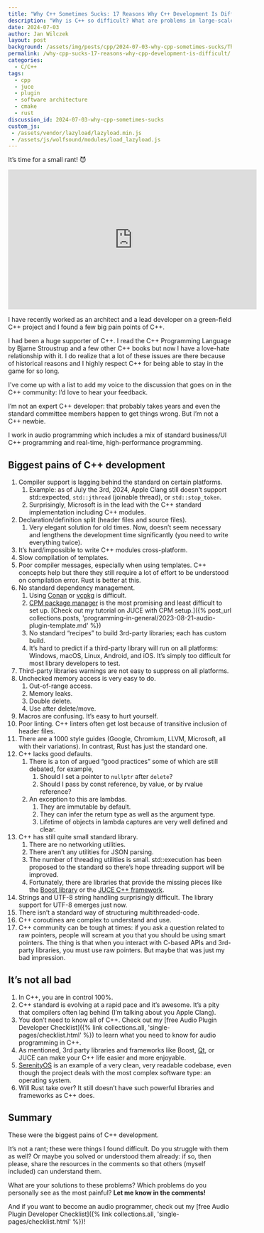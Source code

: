 ```yaml
---
title: "Why C++ Sometimes Sucks: 17 Reasons Why C++ Development Is Difficult"
description: "Why is C++ so difficult? What are problems in large-scale C++ development? Learn all the reasons from this post!"
date: 2024-07-03
author: Jan Wilczek
layout: post
background: /assets/img/posts/cpp/2024-07-03-why-cpp-sometimes-sucks/Thumbnail.webp
permalink: /why-cpp-sucks-17-reasons-why-cpp-development-is-difficult/
categories:
  - C/C++
tags:
  - cpp
  - juce
  - plugin
  - software architecture
  - cmake
  - rust
discussion_id: 2024-07-03-why-cpp-sometimes-sucks
custom_js:
 - /assets/vendor/lazyload/lazyload.min.js
 - /assets/js/wolfsound/modules/load_lazyload.js
---
```

It’s time for a small rant! 😈

<iframe width="560" height="315" src="https://www.youtube.com/embed/y37NzWaqpbI?si=AbRoLq-tuZNQuyLL" title="YouTube video player" frameborder="0" allow="accelerometer; autoplay; clipboard-write; encrypted-media; gyroscope; picture-in-picture; web-share" referrerpolicy="strict-origin-when-cross-origin" allowfullscreen loading="lazy"></iframe>

I have recently worked as an architect and a lead developer on a green-field C++ project and I found a few big pain points of C++.

I had been a huge supporter of C++. I read the C++ Programming Language by Bjarne Stroustrup and a few other C++ books but now I have a love-hate relationship with it. I do realize that a lot of these issues are there because of historical reasons and I highly respect C++ for being able to stay in the game for so long.

I've come up with a list to add my voice to the discussion that goes on in the C++ community: I’d love to hear your feedback.

I’m not an expert C++ developer: that probably takes years and even the standard committee members happen to get things wrong. But I’m not a C++ newbie.

I work in audio programming which includes a mix of standard business/UI C++ programming and real-time, high-performance programming.

## Biggest pains of C++ development

1. Compiler support is lagging behind the standard on certain platforms.
    1. Example: as of July the 3rd, 2024, Apple Clang still doesn’t support std::expected, `std::jthread` (joinable thread), or `std::stop_token`.
    2. Surprisingly, Microsoft is in the lead with the C++ standard implementation including C++ modules.
2. Declaration/definition split (header files and source files).
    1. Very elegant solution for old times. Now, doesn’t seem necessary and lengthens the development time significantly (you need to write everything twice).
3. It’s hard/impossible to write C++ modules cross-platform.
4. Slow compilation of templates.
5. Poor compiler messages, especially when using templates. C++ concepts help but there they still require a lot of effort to be understood on compilation error. Rust is better at this.
6. No standard dependency management.
    1. Using [Conan](https://conan.io/) or [vcpkg](https://vcpkg.io/en/) is difficult.
    2. [CPM package manager](https://github.com/cpm-cmake/CPM.cmake) is the most promising and least difficult to set up. [Check out my tutorial on JUCE with CPM setup.]({% post_url collections.posts, 'programming-in-general/2023-08-21-audio-plugin-template.md' %})
    3. No standard “recipes” to build 3rd-party libraries; each has custom build.
    4. It’s hard to predict if a third-party library will run on all platforms: Windows, macOS, Linux, Android, and iOS. It’s simply too difficult for most library developers to test.
7. Third-party libraries warnings are not easy to suppress on all platforms.
8. Unchecked memory access is very easy to do.
    1. Out-of-range access.
    2. Memory leaks.
    3. Double delete.
    4. Use after delete/move.
9. Macros are confusing. It’s easy to hurt yourself.
10. Poor linting. C++ linters often get lost because of transitive inclusion of header files.
11. There are a 1000 style guides (Google, Chromium, LLVM, Microsoft, all with their variations). In contrast, Rust has just the standard one.
12. C++ lacks good defaults.
    1. There is a ton of argued “good practices” some of which are still debated, for example,
        1. Should I set a pointer to `nullptr` after `delete`?
        2. Should I pass by const reference, by value, or by rvalue reference?
    2. An exception to this are lambdas.
        1. They are immutable by default.
        2. They can infer the return type as well as the argument type.
        3. Lifetime of objects in lambda captures are very well defined and clear.
13. C++ has still quite small standard library.
    1. There are no networking utilities.
    2. There aren’t any utilities for JSON parsing.
    3. The number of threading utilities is small. std::execution has been proposed to the standard so there’s hope threading support will be improved.
    4. Fortunately, there are libraries that provide the missing pieces like the [Boost library](https://www.boost.org/) or the [JUCE C++ framework](https://github.com/juce-framework/JUCE).
14. Strings and UTF-8 string handling surprisingly difficult. The library support for UTF-8 emerges just now.
15. There isn’t a standard way of structuring multithreaded-code.
16. C++ coroutines are complex to understand and use. 
17. C++ community can be tough at times: if you ask a question related to raw pointers, people will scream at you that you should be using smart pointers. The thing is that when you interact with C-based APIs and 3rd-party libraries, you must use raw pointers. But maybe that was just my bad impression.

## It’s not all bad

1. In C++, you are in control 100%.
2. C++ standard is evolving at a rapid pace and it’s awesome. It’s a pity that compilers often lag behind (I’m talking about you Apple Clang).
3. You don’t need to know all of C++. Check out my [free Audio Plugin Developer Checklist]({% link collections.all, 'single-pages/checklist.html' %}) to learn what you need to know for audio programming in C++.
4. As mentioned, 3rd party libraries and frameworks like Boost, [Qt](https://www.qt.io/), or JUCE can make your C++ life easier and more enjoyable.
6. [SerenityOS](https://github.com/SerenityOS/serenity) is an example of a very clean, very readable codebase, even though the project deals with the most complex software type: an operating system.
7. Will Rust take over? It still doesn’t have such powerful libraries and frameworks as C++ does.

## Summary

These were the biggest pains of C++ development.

It’s not a rant; these were things I found difficult. Do you struggle with them as well? Or maybe you solved or understood them already: if so, then please, share the resources in the comments so that others (myself included) can understand them.

What are your solutions to these problems? Which problems do you personally see as the most painful? **Let me know in the comments!**

And if you want to become an audio programmer, check out my [free Audio Plugin Developer Checklist]({% link collections.all, 'single-pages/checklist.html' %})!

